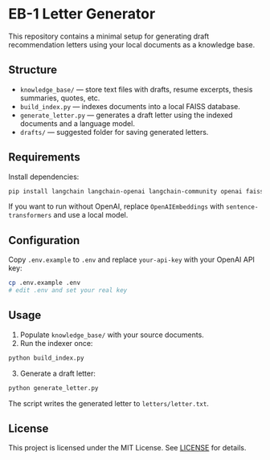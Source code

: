 # EB-1 Letter Generator

This repository contains a minimal setup for generating draft recommendation letters using your local documents as a knowledge base.

## Structure

- `knowledge_base/` — store text files with drafts, resume excerpts, thesis summaries, quotes, etc.
- `build_index.py` — indexes documents into a local FAISS database.
- `generate_letter.py` — generates a draft letter using the indexed documents and a language model.
- `drafts/` — suggested folder for saving generated letters.

## Requirements

Install dependencies:

```bash
pip install langchain langchain-openai langchain-community openai faiss-cpu tiktoken
```

If you want to run without OpenAI, replace `OpenAIEmbeddings` with `sentence-transformers` and use a local model.

## Configuration

Copy `.env.example` to `.env` and replace `your-api-key` with your OpenAI API key:

```bash
cp .env.example .env
# edit .env and set your real key
```

## Usage

1. Populate `knowledge_base/` with your source documents.
2. Run the indexer once:

```bash
python build_index.py
```

3. Generate a draft letter:

```bash
python generate_letter.py
```

The script writes the generated letter to `letters/letter.txt`.

## License

This project is licensed under the MIT License. See [LICENSE](LICENSE) for details.
